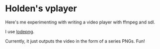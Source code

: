 # Holden's vplayer

Here's me experimenting with writing a video player with ffmpeg and sdl.

I use [lodepng](http://lodev.org/lodepng/).

Currently, it just outputs the video in the form of a series PNGs. Fun!
